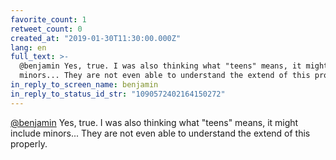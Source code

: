 ```yaml
---
favorite_count: 1
retweet_count: 0
created_at: "2019-01-30T11:30:00.000Z"
lang: en
full_text: >-
  @benjamin Yes, true. I was also thinking what "teens" means, it might include
  minors... They are not even able to understand the extend of this properly.
in_reply_to_screen_name: benjamin
in_reply_to_status_id_str: "1090572402164150272"
---
```


[@benjamin](https://twitter.com/benjamin) Yes, true. I was also thinking what
"teens" means, it might include minors... They are not even able to understand
the extend of this properly.
